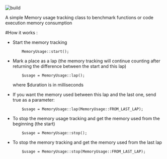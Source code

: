 ![build](https://travis-ci.org/elkaadka/MemoryUsage.svg?branch=master)

A simple Memory usage tracking class to benchmark functions or code execution memory consumption

#How it works :

 - Start the memory tracking
     ```
         MemoryUsage::start();     
      ```
 - Mark a place as a lap (the memory tracking will continue counting after returning the difference between the start and this lap)
   ```
       $usage = MemoryUsage::lap();
    ```
   where $duration is in milliseconds
           
 - If you want the memory used between this lap and the last one, send true as a parameter:
   ```
       $usage = MemoryUsage::lap(MemoryUsage::FROM_LAST_LAP);
    ```
 - To stop the memory usage tracking and get the memory used from the beginning (the start)
    ```
        $usage = MemoryUsage::stop();
     ```
 - To stop the memory tracking and get the memory used from the last lap 
    ```
        $usage = MemoryUsage::stop(MemoryUsage::FROM_LAST_LAP);
    ```